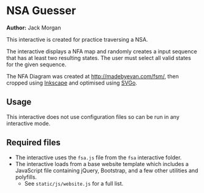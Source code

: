 # NSA Guesser

**Author:** Jack Morgan

This interactive is created for practice traversing a NSA.

The interactive displays a NFA map and randomly creates a input sequence that
has at least two resulting states. The user must select all valid states for
the given sequence.

The NFA Diagram was created at http://madebyevan.com/fsm/, then cropped using
[Inkscape](https://inkscape.org/en/) and optimised using [SVGo](https://github.com/svg/svgo).

## Usage

This interactive does not use configuration files so can be run in any interactive mode.

## Required files

- The interactive uses the `fsa.js` file from the `fsa` interactive folder.
- The interactive loads from a base website template which includes a JavaScript file containing jQuery, Bootstrap, and a few other utilities and polyfills.
    - See `static/js/website.js` for a full list.
